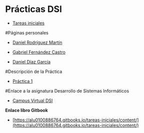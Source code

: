# Prácticas DSI

* [Tareas iniciales](Summary.md)


#Páginas personales

* [Daniel Rodríguez Martín](https://alu0100886764.github.io)

* [Gabriel Fernández Castro](https://alu0100885453.github.io)

* [Daniel Díaz García](https://alu0100882186.github.io)

#Descripción de la Práctica

- [Práctica 1](https://casianorodriguezleon.gitbooks.io/ull-esit-1617/practicas/practicatareasiniciales.html)

#Enlace a la asignatura Desarrollo de Sistemas Informáticos

- [Campus Virtual DSI](https://campusvirtual.ull.es/1617/course/view.php?id=1136) 

**Enlace libro Gitbook**

* [https://alu0100886764.gitbooks.io/tareas-iniciales/content/](https://alu0100886764.gitbooks.io/tareas-iniciales/content/)